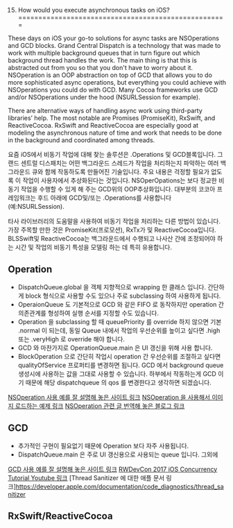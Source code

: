 15. How would you execute asynchronous tasks on iOS?
====================================================

These days on iOS your go-to solutions for async tasks are NSOperations and GCD blocks. Grand Central Dispatch is a technology that was made to work with multiple background queues that in turn figure out which background thread handles the work. The main thing is that this is abstracted out from you so that you don't have to worry about it. NSOperation is an OOP abstraction on top of GCD that allows you to do more sophisticated async operations, but everything you could achieve with NSOperations you could do with GCD. Many Cocoa frameworks use GCD and/or NSOperations under the hood (NSURLSession for example).

There are alternative ways of handling async work using third-party libraries’ help. The most notable are Promises (PromiseKit), RxSwift, and ReactiveCocoa. RxSwift and ReactiveCocoa are especially good at modeling the asynchronous nature of time and work that needs to be done in the background and coordinated among threads.

요즘 iOS에서 비동기 작업에 대해 찾는 솔루션은 .Operations 및 GCD블록입니다. 그랜드 센트럴 디스패치는 어떤 백그라운드 스레드가 작업을 처리하는지 파악하는 여러 백그라운드 큐와 함께 작동하도록 만들어진 기술입니다. 주요 내용은 걱정할 필요가 없도록 이 작업이 사용자에서 추상화된다는 것입니다. NSOperOpations는 보다 정교한 비동기 작업을 수행할 수 있게 해 주는 GCD위의 OOP추상화입니다. 대부분의 코코아 프레임워크는 후드 아래에 GCD및/또는 .Operations를 사용합니다(예:NSURLSession).

타사 라이브러리의 도움말을 사용하여 비동기 작업을 처리하는 다른 방법이 있습니다. 가장 주목할 만한 것은 PromiseKit(프로모션), RxTx가 및 ReactiveCocoa입니다. BLSSwift및 ReactiveCocoa는 백그라운드에서 수행되고 나사산 간에 조정되어야 하는 시간 및 작업의 비동기 특성을 모델링 하는 데 특히 유용합니다.


## Operation
- DispatchQueue.global 을 객체 지향적으로 wrapping 한 클래스 입니다. 간단하게 block 형식으로 사용할 수도 있으나 주로 subclassing 하여 사용하게 됩니다.
- OperaionQueue 도 기본적으로 GCD 와 같은 FIFO 로 동작하지만 operation 간 의존관계를 형성하여 실행 순서를 지정할 수도 있습니다.
- Operation 을 subclassing 할 때 queuePriority 를 override 하지 않으면 기본 .normal 이 되는데, 동일 Queue 내에서 작업의 우선순위를 높이고 싶다면 .high 또는 .veryHigh 로 override 해야 합니다.
- GCD 와 마찬가지로 OperationQueue.main 은 UI 갱신을 위해 사용 합니다.
- BlockOperation 으로 간단히 작업시 operation 간 우선순위를 조절하고 싶다면 qualityOfService 프로퍼티를 변경하면 됩니다. GCD 에서 background queue 생성시에 사용하는 값을 그대로 사용할 수 있습니다. 하부에서 작동하는게 GCD 이기 때문에 해당 dispatchqueue 의 qos 를 변경한다고 생각하면 되겠습니다.

[NSOperation 사용 예를 잘 설명해 놓은 사이트 링크](http://www.knowstack.com/swift-concurrency-nsoperation-nsoperationqueue/)
[NSOperation 을 사용해서 이미지 로드하는 예제 링크](https://www.raywenderlich.com/76341/use-nsoperation-nsoperationqueue-swift)
[NSOperation 관련 글 번역해 놓은 블로그 링크](http://theeye.pe.kr/archives/2470)


## GCD
- 추가적인 구현이 필요없기 때문에 Operation 보다 자주 사용됩니다.
- DispatchQueue.main 은 주로 UI 갱신용으로 사용되는 queue 입니다. 그외에 

[GCD 사용 예를 잘 설명해 놓은 사이트 링크](http://www.knowstack.com/swift-3-1-concurrency-operation-queue-grand-central-dispatch/)
[RWDevCon 2017 iOS Concurrency Tutorial Youtube 링크](https://youtu.be/uxOrFvz0RXw)
[Thread Sanitizer 에 대한 애플 문서 링크]https://developer.apple.com/documentation/code_diagnostics/thread_sanitizer



## RxSwift/ReactiveCocoa










